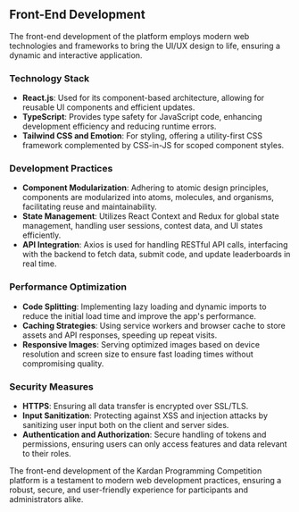 ## **Front-End Development**

The front-end development of the platform employs modern web technologies and frameworks to bring the UI/UX design to life, ensuring a dynamic and interactive application.

### **Technology Stack**

- **React.js**: Used for its component-based architecture, allowing for reusable UI components and efficient updates.
- **TypeScript**: Provides type safety for JavaScript code, enhancing development efficiency and reducing runtime errors.
- **Tailwind CSS and Emotion**: For styling, offering a utility-first CSS framework complemented by CSS-in-JS for scoped component styles.

### **Development Practices**

- **Component Modularization**: Adhering to atomic design principles, components are modularized into atoms, molecules, and organisms, facilitating reuse and maintainability.
- **State Management**: Utilizes React Context and Redux for global state management, handling user sessions, contest data, and UI states efficiently.
- **API Integration**: Axios is used for handling RESTful API calls, interfacing with the backend to fetch data, submit code, and update leaderboards in real time.

### **Performance Optimization**

- **Code Splitting**: Implementing lazy loading and dynamic imports to reduce the initial load time and improve the app's performance.
- **Caching Strategies**: Using service workers and browser cache to store assets and API responses, speeding up repeat visits.
- **Responsive Images**: Serving optimized images based on device resolution and screen size to ensure fast loading times without compromising quality.

### **Security Measures**

- **HTTPS**: Ensuring all data transfer is encrypted over SSL/TLS.
- **Input Sanitization**: Protecting against XSS and injection attacks by sanitizing user input both on the client and server sides.
- **Authentication and Authorization**: Secure handling of tokens and permissions, ensuring users can only access features and data relevant to their roles.

The front-end development of the Kardan Programming Competition platform is a testament to modern web development practices, ensuring a robust, secure, and user-friendly experience for participants and administrators alike.